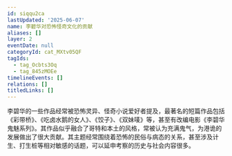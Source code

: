 ```yaml
---
id: siqqu2ca
lastUpdated: '2025-06-07'
name: 李碧华对恐怖怪奇文化的贡献
aliases: []
layer: 2
eventDate: null
categoryId: cat_MXtv05QF
tagIds:
  - tag_Ocbts3Oq
  - tag_845zMOEe
timelineEvents: []
relations: []
titledLinks: []
---
```

李碧华的一些作品经常被恐怖灵异、怪奇小说爱好者提及，最著名的短篇作品包括《彩带桥》、《吃卤水鹅的女人》、《饺子》、《双妹唛》等，甚至有改编电影《李碧华鬼魅系列》。其作品似乎融合了哥特和本土的风格，常被认为充满鬼气，为港诡的发展做出了很大贡献。其主题经常围绕着恐怖的民俗与病态的关系，甚至涉及计生、打生桩等相对敏感的话题，可以延申考察的历史与社会内容很多。
